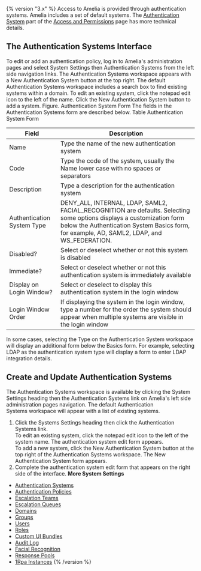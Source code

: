 {% version "3.x" %}
Access to Amelia is provided through authentication systems. Amelia includes a set of default systems. The [A](https://docs.ipsoft.com/display/AmeliaDocsV3/Access+and+Permissions#AccessandPermissions-AuthPolicies)[uthentication System](https://docs.ipsoft.com/display/AmeliaDocsV37/Access+and+Permissions#AccessandPermissions-AuthSystems) part of the [Access and Permissions](https://docs.ipsoft.com/display/AmeliaDocsV37/Access+and+Permissions) page has more technical details.
## The Authentication Systems Interface
To edit or add an authentication policy, log in to Amelia's administration pages and select System Settings then Authentication Systems from the left side navigation links. The Authentication Systems workspace appears with a New Authentication System button at the top right.
The default Authentication Systems workspace includes a search box to find existing systems within a domain. To edit an existing system, click the notepad edit icon to the left of the name. Click the New Authentication System button to add a system.
Figure. Authentication System Form
The fields in the Authentication Systems form are described below.
Table Authentication System Form

| Field | Description |
| ----|----|
| Name | Type the name of the new authentication system |
| Code | Type the code of the system, usually the Name lower case with no spaces or separators |
| Description | Type a description for the authentication system |
| Authentication System Type | DENY_ALL, INTERNAL, LDAP, SAML2, FACIAL_RECOGNITION are defaults. Selecting some options displays a customization form below the Authentication System Basics form, for example, AD, SAML2, LDAP, and WS_FEDERATION. |
| Disabled? | Select or deselect whether or not this system is disabled |
| Immediate? | Select or deselect whether or not this authentication system is immediately available |
| Display on Login Window? | Select or deselect to display this authentication system in the login window |
| Login Window Order | If displaying the system in the login window, type a number for the order the system should appear when multiple systems are visible in the login window |

In some cases, selecting the Type on the Authentication System workspace will display an additional form below the Basics form. For example, selecting LDAP as the authentication system type will display a form to enter LDAP integration details.
## Create and Update Authentication Systems
The Authentication Systems workspace is available by clicking the System Settings heading then the Authentication Systems link on Amelia's left side administration pages navigation. The default Authentication Systems workspace will appear with a list of existing systems.
1.  Click the Systems Settings heading then click the Authentication Systems link.  
    To edit an existing system, click the notepad edit icon to the left of the system name. The authentication system edit form appears.  
    To add a new system, click the New Authentication System button at the top right of the Authentication Systems workspace. The New Authentication System form appears.
2.  Complete the authentication system edit form that appears on the right side of the interface.
**More System Settings**
-   [Authentication Systems](Authentication%20Systems)
-   [Authentication Policies](Authentication%20Policies)
-   [Escalation Teams](Escalation%20Teams)
-   [Escalation Queues](Escalation%20Queues)
-   [Domains](Domains)
-   [Groups](Groups)
-   [Users](Users)
-   [Roles](Roles)
-   [Custom UI Bundles](Custom%20UI%20Bundles)
-   [Audit Log](Audit%20Log)
-   [Facial Recognition](Facial%20Recognition)
-   [Response Pools](Response%20Pools)
-   [1Rpa Instances](1Rpa%20Instances)
{% /version %}
